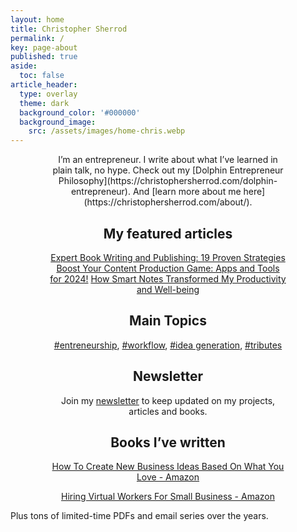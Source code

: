 ```yaml
---
layout: home
title: Christopher Sherrod
permalink: /
key: page-about
published: true
aside:
  toc: false
article_header:
  type: overlay
  theme: dark
  background_color: '#000000'
  background_image:
    src: /assets/images/home-chris.webp
---
```

<div style="width:75%; margin:0 auto;" align="center" markdown="1">
I’m an entrepreneur. I write about what I’ve learned in plain talk, no hype. Check out my [Dolphin Entrepreneur Philosophy](https://christophersherrod.com/dolphin-entrepreneur). And [learn more about me here](https://christophersherrod.com/about/).

## My featured articles
[Expert Book Writing and Publishing: 19 Proven Strategies](https://christophersherrod.com/book-advice/)
[Boost Your Content Production Game: Apps and Tools for 2024!](https://christophersherrod.com/workflow)
[How Smart Notes Transformed My Productivity and Well-being](https://christophersherrod.com/smart-notes/)

## Main Topics
[#entreneurship](https://christophersherrod.com/archive/?tag=entrepreneurship), [#workflow](https://christophersherrod.com/archive/?tag=workflow-apps), [#idea generation](https://christophersherrod.com/archive/?tag=idea-generation), [#tributes](https://christophersherrod.com/archive/?tag=tribute)

## Newsletter
Join my [newsletter](https://christophersherrod.com/newsletter/) to keep updated on my projects, articles and books.

## Books I’ve written
[How To Create New Business Ideas Based On What You Love - Amazon](https://amzn.to/3oZlRrW)

[Hiring Virtual Workers For Small Business - Amazon](https://amzn.to/2FvAxx9)
</div>

Plus tons of limited-time PDFs and email series over the years.
